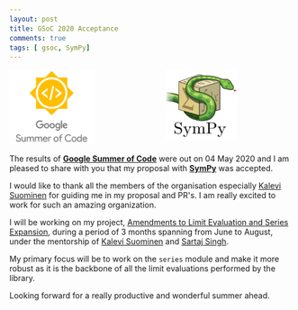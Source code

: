 ```yaml
---
layout: post
title: GSoC 2020 Acceptance
comments: true
tags: [ gsoc, SymPy]
---
```


<img src="/public/gsoc.png" style="width:30%;height:30%;float:left;" />
<img src="/public/sympy.png" style="width:25%;height:25%;float:right;margin-right:100px;" />
 
<br><br><br><br><br><br><br><br>

The results of **[Google Summer of Code](https://summerofcode.withgoogle.com/organizations/4831132022996992/#5816442299088896)** were out on 04 May 2020 and I am pleased to share with you that my proposal with **[SymPy](http://sympy.org)** was accepted.  

I would like to thank all the members of the organisation especially [Kalevi Suominen](https://github.com/jksuom) for guiding me in my proposal and PR's. I am really excited to work for such an amazing organization.                

I will be working on my project, [Amendments to Limit Evaluation and Series Expansion](https://drive.google.com/file/d/1OgbnWLzQzaLfmmSM-fK09TCJmUzJ6tq4/view?usp=sharing), during a period of 3 months spanning from June to August, under the mentorship of [Kalevi Suominen](https://github.com/jksuom) and [Sartaj Singh](https://github.com/leosartaj).        

My primary focus will be to work on the `series` module and make it more robust as it is the backbone of all the limit evaluations performed by the library.

Looking forward for a really productive and wonderful summer ahead.

